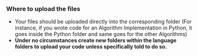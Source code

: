 ### Where to upload the files

* Your files should be uploaded directly into the corresponding folder (For instance, if you wrote code for an Algorithm Implementation in Python, it goes inside the Python folder and same goes for the other Algorithms)
* **Under no circumstances create new folders within the language folders to upload your code unless specifically told to do so.**
